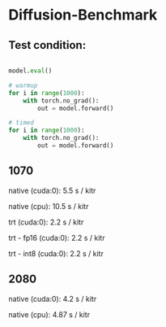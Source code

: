 # Diffusion-Benchmark

## Test condition:

```python

model.eval()

# warmup
for i in range(1000):    
    with torch.no_grad():
        out = model.forward()

# timed
for i in range(1000):
    with torch.no_grad():
        out = model.forward()
```

## 1070

native (cuda:0): 5.5 s / kitr

native (cpu): 10.5 s / kitr

trt (cuda:0): 2.2 s / kitr

trt - fp16 (cuda:0): 2.2 s / kitr

trt - int8 (cuda:0): 2.2 s / kitr


## 2080

native (cuda:0): 4.2 s / kitr

native (cpu): 4.87 s / kitr


